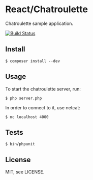 # React/Chatroulette

Chatroulette sample application.

[![Build Status](https://secure.travis-ci.org/react-php/chatroulette.png?branch=master)](http://travis-ci.org/react-php/chatroulette)

## Install

    $ composer install --dev

## Usage

To start the chatroulette server, run:

    $ php server.php

In order to connect to it, use netcat:

    $ nc localhost 4000

## Tests

    $ bin/phpunit

## License

MIT, see LICENSE.
